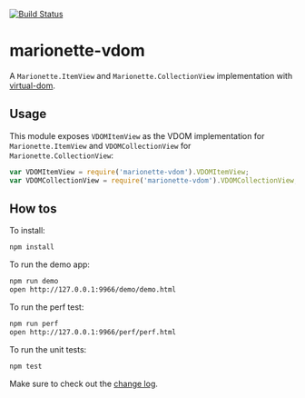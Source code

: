 [![Build Status](https://travis-ci.org/tiagorg/marionette-vdom.svg?branch=master)](https://travis-ci.org/tiagorg/marionette-vdom)

# marionette-vdom

A ```Marionette.ItemView``` and ```Marionette.CollectionView``` implementation with [virtual-dom](https://github.com/Matt-Esch/virtual-dom).

## Usage

This module exposes ```VDOMItemView``` as the VDOM implementation for ```Marionette.ItemView``` and ```VDOMCollectionView``` for ```Marionette.CollectionView```:

```javascript
var VDOMItemView = require('marionette-vdom').VDOMItemView;
var VDOMCollectionView = require('marionette-vdom').VDOMCollectionView;
```

## How tos

To install:

```bash
npm install
```

To run the demo app:

```bash
npm run demo
open http://127.0.0.1:9966/demo/demo.html
```

To run the perf test:

```bash
npm run perf
open http://127.0.0.1:9966/perf/perf.html
```

To run the unit tests:

```bash
npm test
```

Make sure to check out the [change log](changelog.md).
